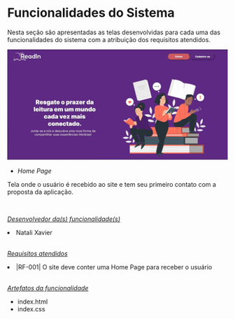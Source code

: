# Funcionalidades do Sistema
Nesta seção são apresentadas as telas desenvolvidas para cada uma das funcionalidades do sistema com a atribuição dos requisitos atendidos.

![image](/docs/img/homepage.png)
- *Home Page*

Tela onde o usuário é recebido ao site e tem seu primeiro contato com a proposta da aplicação.

<br>

<u>*Desenvolvedor da(s) funcionalidade(s)*</u>

<li>Natali Xavier</li>

<br>

<u>*Requisitos atendidos*</u>

<li>|RF-001| O site deve conter uma Home Page para receber o usuário</li>

<br>

<u>*Artefatos da funcionalidade*</u>

- index.html
- index.css
